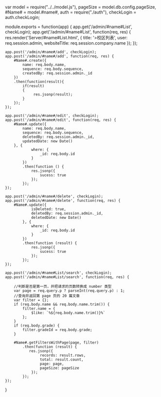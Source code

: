 var model = require("../../model.js"),
    pageSize = model.db.config.pageSize,
    #Name# = model.#name#,
    auth = require("./auth"),
    checkLogin = auth.checkLogin;

module.exports = function(app) {
    app.get('/admin/#name#List', checkLogin);
    app.get('/admin/#name#List', function(req, res) {
         res.render('Server/#name#List.html', {
            title: '>校区列表',
            user: req.session.admin,
            websiteTitle: req.session.company.name
        });
    });

    app.post('/admin/#name#/add', checkLogin);
    app.post('/admin/#name#/add', function(req, res) {
        #Name#.create({
            name: req.body.name,
            sequence: req.body.sequence,
            createdBy: req.session.admin._id
        })
        .then(function(result){
            if(result)
            {
                 res.jsonp(result);
            }
        });
    });

    app.post('/admin/#name#/edit', checkLogin);
    app.post('/admin/#name#/edit', function(req, res) {
        #Name#.update({
            name: req.body.name,
            sequence: req.body.sequence,
            deletedBy: req.session.admin._id,
            updatedDate: new Date()
        }, {
                where: {
                    _id: req.body.id
                }
            })
            .then(function () {
                res.jsonp({
                    sucess: true
                });
            });
    });

    app.post('/admin/#name#/delete', checkLogin);
    app.post('/admin/#name#/delete', function(req, res) {
        #Name#.update({
                isDeleted: true,
                deletedBy: req.session.admin._id,
                deletedDate: new Date()
            }, {
                where: {
                    _id: req.body.id
                }
            })
            .then(function (result) {
                res.jsonp({
                    sucess: true
                });
            });
    });

    app.post('/admin/#name#List/search', checkLogin);
    app.post('/admin/#name#List/search', function(req, res) {

        //判断是否是第一页，并把请求的页数转换成 number 类型
        var page = req.query.p ? parseInt(req.query.p) : 1;
        //查询并返回第 page 页的 20 篇文章
        var filter = {};
        if (req.body.name && req.body.name.trim()) {
            filter.name = {
                $like: `%${req.body.name.trim()}%`
            };
        }
        if (req.body.grade) {
            filter.gradeId = req.body.grade;
        }

        #Name#.getFiltersWithPage(page, filter)
            .then(function (result) {
               res.jsonp({
                    records: result.rows,
                    total: result.count,
                    page: page,
                    pageSize: pageSize
                });
            });
    });
}